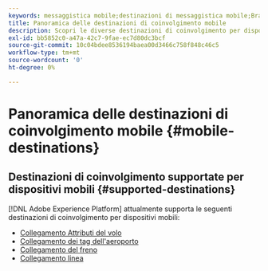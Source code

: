 ```yaml
---
keywords: messaggistica mobile;destinazioni di messaggistica mobile;Braze; Aeroporto
title: Panoramica delle destinazioni di coinvolgimento mobile
description: Scopri le diverse destinazioni di coinvolgimento per dispositivi mobili supportate da Adobe Experience Platform.
exl-id: bb5852c0-a47a-42c7-9fae-ec7d80dc3bcf
source-git-commit: 10c04bdee8536194baea00d3466c758f848c46c5
workflow-type: tm+mt
source-wordcount: '0'
ht-degree: 0%

---
```


# Panoramica delle destinazioni di coinvolgimento mobile {#mobile-destinations}

## Destinazioni di coinvolgimento supportate per dispositivi mobili {#supported-destinations}

[!DNL Adobe Experience Platform] attualmente supporta le seguenti destinazioni di coinvolgimento per dispositivi mobili:

* [Collegamento Attributi del volo](airship-attributes.md)
* [Collegamento dei tag dell&#39;aeroporto](airship-tags.md)
* [Collegamento del freno](braze.md)
* [Collegamento linea](line.md)